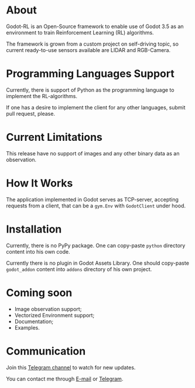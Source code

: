 # About
Godot-RL is an Open-Source framework to enable use of Godot 3.5 as an environment to train Reinforcement Learning (RL) algorithms.

The framework is grown from a custom project on self-driving topic, so current ready-to-use sensors available are LIDAR and RGB-Camera.

# Programming Languages Support
Currently, there is  support of Python as the programming language to implement the RL-algorithms.

If one has a desire to implement the client for any other languages, submit pull request, please.

# Current Limitations
This release have no support of images and any other binary data as an observation.

# How It Works
The application implemented in Godot serves as TCP-server, accepting requests from a client, that can be a `gym.Env` with `GodotClient` under hood.

# Installation
Currently, there is no PyPy package. One can copy-paste `python` directory content into his own code.

Currently there is no plugin in Godot Assets Library. One should copy-paste `godot_addon` content into `addons` directory of his own project.

# Coming soon
* Image observation support;
* Vectorized Environment support;
* Documentation;
* Examples.

# Communication
Join this [Telegram channel](https://t.me/godot_rl) to watch for new updates.

You can contact me through [E-mail](chernyakonstantin@gmail.com) or [Telegram](https://t.me/kainrehck).
